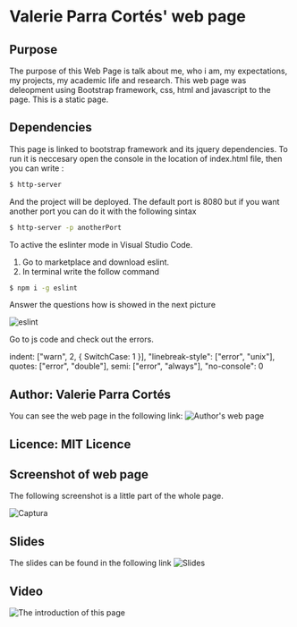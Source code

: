 # Valerie Parra Cortés' web page


## Purpose
The purpose of this Web Page is talk about me, who i am, my expectations, my projects, my academic life and research. This web page was deleopment using Bootstrap framework, css, html and javascript to the page. This is a static page. 

## Dependencies
This page is linked to bootstrap framework and its jquery dependencies. To run it is neccesary open the console in the location of index.html file, then you can write : 
``` sh
$ http-server
```
And the project will be deployed. The default port is 8080 but if you want another port you can do it with the following sintax
``` sh
$ http-server -p anotherPort
```
To active the eslinter mode in Visual Studio Code.
1. Go to marketplace and download eslint.
2. In terminal write the follow command
``` sh
$ npm i -g eslint
```

Answer the questions how is showed in the next picture

![eslint](https://user-images.githubusercontent.com/32238112/73627890-6eca4600-461c-11ea-8012-cdb0943e6bf3.PNG)

Go to js code and check out the errors.


indent: ["warn", 2, { SwitchCase: 1 }],
        "linebreak-style": ["error", "unix"],
        quotes: ["error", "double"],
        semi: ["error", "always"],
        "no-console": 0
        
## Author: Valerie Parra Cortés
You can see the web page in the following link:
![Author's web page](vparrac.github.io/)

## Licence: MIT Licence
## Screenshot of web page
The following screenshot is a little part of the whole page.

![Captura](https://user-images.githubusercontent.com/32238112/73623873-944f5380-460c-11ea-8ffd-541d1e601665.PNG)

## Slides
The slides can be found in the following link
![Slides](https://drive.google.com/file/d/1JjeYw4QXk6OwVc-ouyi58-rPtm7khaU-/view?usp=sharing)

## Video
![The introduction of this page](https://www.youtube.com/watch?v=fM6-vXguexI&feature=youtu.be)
 
